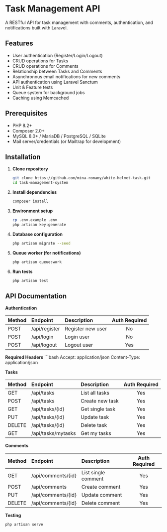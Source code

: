 # Task Management API

A RESTful API for task management with comments, authentication, and notifications built with Laravel.

## Features

- User authentication (Register/Login/Logout)
- CRUD operations for Tasks
- CRUD operations for Comments
- Relationship between Tasks and Comments
- Asynchronous email notifications for new comments
- API authentication using Laravel Sanctum
- Unit & Feature tests
- Queue system for background jobs
- Caching using Memcached

## Prerequisites

- PHP 8.2+
- Composer 2.0+
- MySQL 8.0+ / MariaDB / PostgreSQL / SQLite
- Mail server/credentials (or Mailtrap for development)

## Installation

1. **Clone repository**
   ```bash
   git clone https://github.com/mina-romany/white-helmet-task.git
   cd task-management-system

2. **Install dependencies**
    ```bash
    composer install

3. **Environment setup**
    ```bash
    cp .env.example .env
    php artisan key:generate

4. **Database configuration**   
    ```bash
    php artisan migrate --seed

5. **Queue worker (for notifications)**  
    ```bash
    php artisan queue:work

6. **Run tests**  
    ```bash
    php artisan test

## API Documentation

**Authentication** 

| Method        | Endpoint      | Description        |    Auth Required|
| :------------ |:------------- | :------------------|:--------:|
| POST          | /api/register | Register new user  | No |
| POST          | /api/login    |   Login user       | No |
| POST          | /api/logout   |    Logout user     | Yes |


**Required Headers**
     ```bash
     Accept: application/json
     Content-Type: application/json

**Tasks**

Method  |	Endpoint	        |   Description	     |   Auth Required|
|:------|:----------------------|:-------------------|:----------------------:|
|GET	|   /api/tasks	        |    List all tasks  |   Yes|
|POST	|   /api/tasks	        |    Create new task |	 Yes|
|GET	|   /api/tasks/{id}	    |    Get single task |	 Yes|
|PUT	|   /api/tasks/{id}	    |    Update task	 |   Yes|
|DELETE	|   /api/tasks/{id}     |	 Delete task	 |   Yes|
|GET    |   /api/tasks/mytasks  |    Get my tasks    |   Yes|


**Comments**

|Method  |	Endpoint	         |    Description	        | Auth Required
|:------ |:----------------------|:-------------------------|:--------------------:|
|GET	 |   /api/comments/{id}	 |   List single comment    |	Yes
|POST	 |   /api/comments	     |   Create comment	        |   Yes
|PUT	 |   /api/comments/{id}	 |   Update comment	        |   Yes
|DELETE	 |   /api/comments/{id}	 |   Delete comment	        |   Yes


**Testing**
```bash
php artisan serve

